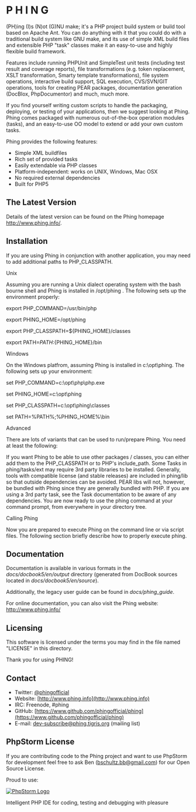 P     H     I     N     G
=========================



  (PH)ing (I)s (N)ot (G)NU make; it's a PHP project build system or build
  tool based on Apache Ant. You can do anything with it that you could do
  with a traditional build system like GNU make, and its use of simple XML
  build files and extensible PHP "task" classes make it an easy-to-use and
  highly flexible build framework.

  Features include running PHPUnit and SimpleTest unit tests (including test
  result and coverage reports), file transformations (e.g. token replacement,
  XSLT transformation, Smarty template transformations),
  file system operations, interactive build support, SQL execution,
  CVS/SVN/GIT operations, tools for creating PEAR packages, documentation
  generation (DocBlox, PhpDocumentor) and much, much more.

  If you find yourself writing custom scripts to handle the packaging,
  deploying, or testing of your applications, then we suggest looking at Phing.
  Phing comes packaged with numerous out-of-the-box operation modules (tasks),
  and an easy-to-use OO model to extend or add your own custom tasks.

  Phing provides the following features:

  * Simple XML buildfiles
  * Rich set of provided tasks
  * Easily extendable via PHP classes
  * Platform-independent: works on UNIX, Windows, Mac OSX
  * No required external dependencies
  * Built for PHP5

The Latest Version
------------------

  Details of the latest version can be found on the Phing homepage
  <http://www.phing.info/>.

Installation
------------

 If you are using Phing in conjunction with another application, you may need to add additional paths to PHP_CLASSPATH.

Unix

Assuming you are running a Unix dialect operating system with the bash bourne shell and Phing is installed in /opt/phing . The following sets up the environment properly:

  export PHP_COMMAND=/usr/bin/php
  
  export PHING_HOME=/opt/phing
  
  export PHP_CLASSPATH=${PHING_HOME}/classes
  
  export PATH=${PATH}:${PHING_HOME}/bin
  
  
  
Windows

On the Windows platfrom, assuming Phing is installed in c:\opt\phing. The following sets up your environment:

  set PHP_COMMAND=c:\opt\php\php.exe
  
  set PHING_HOME=c:\opt\phing
  
  set PHP_CLASSPATH=c:\opt\phing\classes
  
  set PATH=%PATH%;%PHING_HOME%\bin
  
Advanced

There are lots of variants that can be used to run/prepare Phing. You need at least the following:

If you want Phing to be able to use other packages / classes, you can either add them to the PHP_CLASSPATH or to PHP's include_path.
Some Tasks in phing/tasks/ext may require 3rd party libraries to be installed. Generally, tools with compatible license (and stable releases) are included in phing/lib so that outside dependencies can be avoided. PEAR libs will not, however, be bundled with Phing since they are generally bundled with PHP. If you are using a 3rd party task, see the Task documentation to be aware of any dependencies.
You are now ready to use the phing command at your command prompt, from everywhere in your directory tree.

Calling Phing

Now you are prepared to execute Phing on the command line or via script files. The following section briefly describe how to properly execute phing.



Documentation
-------------

  Documentation is available in various formats in the *docs/docbook5/en/output*
  directory (generated from DocBook sources located in *docs/docbook5/en/source*).

  Additionally, the legacy user guide can be found in *docs/phing_guide*.

  For online documentation, you can also visit the Phing website: http://www.phing.info/

Licensing
---------

  This software is licensed under the terms you may find in the file
  named "LICENSE" in this directory.

  Thank you for using PHING!

Contact
-------

  * Twitter: [@phingofficial](http://twitter.com/phingofficial)
  * Website: [http://www.phing.info](http://www.phing.info)
  * IRC:     Freenode, #phing
  * GitHub:  [https://www.github.com/phingofficial/phing](https://www.github.com/phingofficial/phing)
  * E-mail:  [dev-subscribe@phing.tigris.org](mailto:dev-subscribe@phing.tigris.org) (mailing list)

PhpStorm License
----------------

  If you are contributing code to the Phing project and want to use PhpStorm for
  development feel free to ask Ben (bschultz.bb@gmail.com) for our Open Source License.

  Proud to use:

  [![PhpStorm Logo](http://www.jetbrains.com/phpstorm/documentation/phpstorm_banners/phpstorm1/phpstorm468x60_violet.gif "Proud to use")](http://www.jetbrains.com/phpstorm)

  Intelligent PHP IDE for coding, testing and debugging with pleasure
